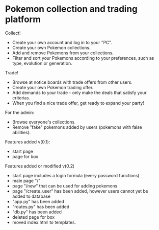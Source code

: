 # Pokemon collection and trading platform

Collect!
- Create your own account and log in to your "PC".
- Create your own Pokemon collections.
- Add and remove Pokemons from your collections.
- Filter and sort your Pokemons according to your preferences, such as type, evolution or generation.

Trade!
- Browse at notice boards with trade offers from other users.
- Create your own Pokemon trading offer.
- Add demands to your trade - only make the deals that satisfy your criterias.
- When you find a nice trade offer, get ready to expand your party!

For the admin:
- Browse everyone's collections.
- Remove "fake" pokemons added by users (pokemons with false abilities).

Features added v(0.1):
- start page
- page for box

Features added or modified v(0.2)
- start page includes a login formula (every password functions)
- main page "/"
- page "/new" that can be used for adding pokemons
- page "/create_user" has been added, however users cannot yet be added to database
- "app.py" has been added
- "routes.py" has been added
- "db.py" has been added
- deleted page for box
- moved index.html to templates.
